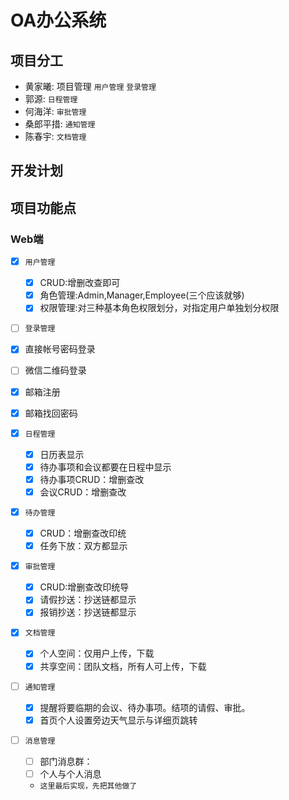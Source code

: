 # OA办公系统
## 项目分工
- 黄家曦: 项目管理 `用户管理` `登录管理`
- 郭源: `日程管理`
- 何海洋: `审批管理`
- 桑郎平措: `通知管理`
- 陈春宇: `文档管理`  
## 开发计划

## 项目功能点
### Web端
- [x] `用户管理`
  - [x] CRUD:增删改查即可
  - [x] 角色管理:Admin,Manager,Employee(三个应该就够)
  - [x] 权限管理:对三种基本角色权限划分，对指定用户单独划分权限
- [ ]  `登录管理`
  - [x] 直接帐号密码登录
  - [ ] 微信二维码登录
  - [x] 邮箱注册
  - [x] 邮箱找回密码

- [x] `日程管理`
  - [x] 日历表显示
  - [x] 待办事项和会议都要在日程中显示
  - [x] 待办事项CRUD：增删查改
  - [x] 会议CRUD：增删查改
- [x] `待办管理`
  - [x] CRUD：增删查改印统
  - [x] 任务下放：双方都显示
- [x] `审批管理`
  - [x] CRUD:增删查改印统导
  - [x] 请假抄送：抄送链都显示
  - [x] 报销抄送：抄送链都显示
- [x] `文档管理`
  - [x] 个人空间：仅用户上传，下载
  - [x] 共享空间：团队文档，所有人可上传，下载
- [ ] `通知管理`
  - [x] 提醒将要临期的会议、待办事项。结项的请假、审批。
  - [x] 首页个人设置旁边天气显示与详细页跳转
- [ ] `消息管理`
  - [ ] 部门消息群：
  - [ ] 个人与个人消息
  - `这里最后实现，先把其他做了`
